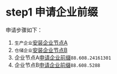 # step1 申请企业前缀

申请步骤如下：
1. `生产企业`[安装企业节点A](../idhub-install.md)
2. `仓储企业`[安装企业节点B](../idhub-install.md)
3. 企业节点A[申请企业前缀](../../3-apply-prefix/introduce.md)`88.608.24161301`
4. 企业节点B[申请企业前缀](../../3-apply-prefix/introduce.md)`88.608.5288`